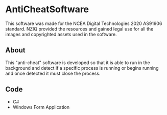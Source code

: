 # AntiCheatSoftware
This software was made for the NCEA Digital Technologies 2020 AS91906 standard. NZIQ provided the resources and gained legal use for all the images and copyrighted assets used in the software.

## About
This "anti-cheat" software is developed so that it is able to run in the background and detect if a specific process is running or begins running and once detected it must close the process.

## Code
* C#
* Windows Form Application
